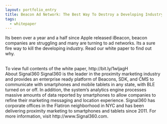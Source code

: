 ```yaml
---
layout: portfolio_entry
title: Beacon Ad Network: The Best Way To Destroy a Developing Industry
tags:
  - whitepaper
---
```


Its been over a year and a half since Apple released iBeacon, beacon companies are struggling and many are turning to ad networks. Its a sure fire way to kill the developing industry. Read our white paper to find out why.

<br>
To view full contents of the white paper, http://bit.ly/1wljagH

<br>
About Signal360
Signal360 is the leader in the proximity marketing industry and provides an enterprise ready platform of Beacons, SDK, and CMS to communicate with smartphones and mobile tablets in any state, with BLE turned on or off. In addition, the system’s analytics engine processes massive amounts of data reported by smartphones to allow companies to refine their marketing messaging and location experience. Signal360 has corporate offices in the Flatiron neighborhood in NYC and has been delivering proximity marketing to smartphones and tablets since 2011. For more information, visit http://www.Signal360.com.
